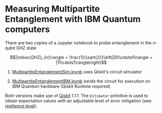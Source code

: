 # Measuring Multipartite Entanglement with IBM Quantum computers

There are two copies of a Jupyter notebook to probe entanglement in the $n$-qubit GHZ state

$$|\mbox{GHZ}_{n}\rangle = \frac{1}{\sqrt{2}}\left(|00\cdots0\rangle + |11\cdots1\rangle\right)$$

1. [MultipartiteEntanglementSim.ipynb](MultipartiteEntanglementSim.ipynb) uses Qiskit's circuit simulator 
  
2. [MultipartiteEntanglementIBM.ipynb](MultipartiteEntanglementIBM.ipynb) sends the circuit for execution on IBM Quantum hardware (Qiskit Runtime required)

Both versions make use of [Qiskit](https://www.ibm.com/quantum/qiskit) 1.1.1. The ```Estimator``` primitive is used to obtain expectation values with an adjustable level of error mitigation (see: [resilience level](https://docs.quantum.ibm.com/guides/configure-error-mitigation)).

